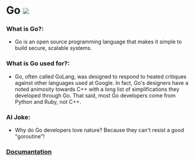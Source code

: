 # Go ![](https://www.tiobe.com/wp-content/themes/tiobe/tiobe-index/images/Go.png)
### What is Go?:
- Go is an open source programming language that makes it simple to build secure, scalable systems.

### What is Go used for?:
- Go, often called GoLang, was designed to respond to heated critiques against other languages used at Google. In fact, Go's designers have a noted animosity towards C++ with a long list of simplifications they developed through Go. That said, most Go developers come from Python and Ruby, not C++.

### AI Joke:
- Why do Go developers love nature?  Because they can't resist a good "goroutine"!

### [Documantation](https://go.dev/doc/)